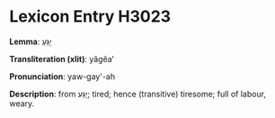 # Lexicon Entry H3023

**Lemma**: יָגֵעַ

**Transliteration (xlit)**: yâgêaʻ

**Pronunciation**: yaw-gay'-ah

**Description**:
from יָגַע; tired; hence (transitive) tiresome; full of labour, weary.
